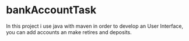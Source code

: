 # bankAccountTask
In this project i use java with maven in order to develop an User Interface, you can add accounts an make retires and deposits.
